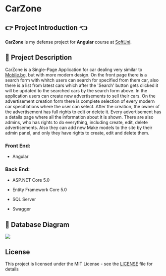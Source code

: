 # CarZone

## :point_right: Project Introduction :point_left:
**CarZone** is my defense project for **Angular** course at [SoftUni](https://softuni.bg/trainings/3047/angular-november-2020/internal).

## :pencil: Project Description
CarZone is a Single-Page Application for car dealing very similar to [Mobile.bg](https://www.mobile.bg/pcgi/mobile.cgi), but with more modern design. On the front page there is a search form with whitch users can search for specified from them car, also there is a list from latest cars which after the 'Search' button gets clicked it will be updated to the searched cars by the search form above. In the application users can create new advertisements to sell their cars. On the advertisement creation form there is complete selection of every modern car specifiations where the user can select. After the creation, the owner of the advertisement has full rights to edit or delete it. Every advertisement has a details page where all the information about it is shown. There are also admins, who has rights to do everything, including create, edit, delete advertisements. Also they can add new Make models to the site by their admin panel, and only they have rights to create, edit and delete them.

### Front End:

- Angular

### Back End:

- ASP.NET Core 5.0

- Entity Framework Core 5.0

- SQL Server

- Swagger

## :floppy_disk: Database Diagram
![](https://res.cloudinary.com/doyjshrjs/image/upload/v1603976162/Screenshot_9_d08onu.png)

## License

This project is licensed under the MIT License - see the [LICENSE](LICENSE) file for details


